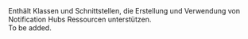 <Namespace Name="Microsoft.Azure.Management.NotificationHubs">
  <Docs>
    <summary>Enthält Klassen und Schnittstellen, die Erstellung und Verwendung von Notification Hubs Ressourcen unterstützen.</summary> 
    <remarks>To be added.</remarks>
  </Docs>
</Namespace>
